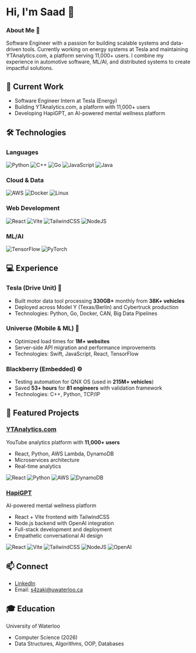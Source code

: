 # Hi, I'm Saad 👋

### About Me 🎯
Software Engineer with a passion for building scalable systems and data-driven tools. Currently working on energy systems at Tesla and maintaining YTAnalytics.com, a platform serving 11,000+ users. I combine my experience in automotive software, ML/AI, and distributed systems to create impactful solutions.

## 🔨 Current Work
- Software Engineer Intern at Tesla (Energy)
- Building YTAnalytics.com, a platform with 11,000+ users
- Developing HapiGPT, an AI-powered mental wellness platform

  
## 🛠️ Technologies

### Languages
![Python](https://img.shields.io/badge/python-3670A0?style=for-the-badge&logo=python&logoColor=ffdd54)
![C++](https://img.shields.io/badge/c++-%2300599C.svg?style=for-the-badge&logo=c%2B%2B&logoColor=white)
![Go](https://img.shields.io/badge/go-%2300ADD8.svg?style=for-the-badge&logo=go&logoColor=white)
![JavaScript](https://img.shields.io/badge/javascript-%23323330.svg?style=for-the-badge&logo=javascript&logoColor=%23F7DF1E)
![Java](https://img.shields.io/badge/java-%23ED8B00.svg?style=for-the-badge&logo=openjdk&logoColor=white)

### Cloud & Data
![AWS](https://img.shields.io/badge/AWS-%23FF9900.svg?style=for-the-badge&logo=amazon-aws&logoColor=white)
![Docker](https://img.shields.io/badge/docker-%230db7ed.svg?style=for-the-badge&logo=docker&logoColor=white)
![Linux](https://img.shields.io/badge/Linux-FCC624?style=for-the-badge&logo=linux&logoColor=black)

### Web Development
![React](https://img.shields.io/badge/react-%2320232a.svg?style=for-the-badge&logo=react&logoColor=%2361DAFB)
![Vite](https://img.shields.io/badge/vite-%23646CFF.svg?style=for-the-badge&logo=vite&logoColor=white)
![TailwindCSS](https://img.shields.io/badge/tailwindcss-%2338B2AC.svg?style=for-the-badge&logo=tailwind-css&logoColor=white)
![NodeJS](https://img.shields.io/badge/node.js-6DA55F?style=for-the-badge&logo=node.js&logoColor=white)

### ML/AI
![TensorFlow](https://img.shields.io/badge/TensorFlow-%23FF6F00.svg?style=for-the-badge&logo=TensorFlow&logoColor=white)
![PyTorch](https://img.shields.io/badge/PyTorch-%23EE4C2C.svg?style=for-the-badge&logo=PyTorch&logoColor=white)


## 💻 Experience

### Tesla (Drive Unit) 🚗
- Built motor data tool processing **330GB+** monthly from **38K+ vehicles**
- Deployed across Model Y (Texas/Berlin) and Cybertruck production
- Technologies: Python, Go, Docker, CAN, Big Data Pipelines

### Universe (Mobile & ML) 📱
- Optimized load times for **1M+ websites**
- Server-side API migration and performance improvements
- Technologies: Swift, JavaScript, React, TensorFlow

### Blackberry (Embedded) ⚙️
- Testing automation for QNX OS (used in **215M+ vehicles**)
- Saved **53+ hours** for **81 engineers** with validation framework
- Technologies: C++, Python, TCP/IP

## 🚀 Featured Projects

### [YTAnalytics.com](https://ytanalytics.com)
YouTube analytics platform with **11,000+ users**
- React, Python, AWS Lambda, DynamoDB
- Microservices architecture
- Real-time analytics

![React](https://img.shields.io/badge/react-%2320232a.svg?style=for-the-badge&logo=react&logoColor=%2361DAFB)
![Python](https://img.shields.io/badge/python-3670A0?style=for-the-badge&logo=python&logoColor=ffdd54)
![AWS](https://img.shields.io/badge/AWS-%23FF9900.svg?style=for-the-badge&logo=amazon-aws&logoColor=white)
![DynamoDB](https://img.shields.io/badge/Amazon%20DynamoDB-4053D6?style=for-the-badge&logo=Amazon%20DynamoDB&logoColor=white)

### [HapiGPT](https://www.hapigpt.com)
AI-powered mental wellness platform
- React + Vite frontend with TailwindCSS
- Node.js backend with OpenAI integration
- Full-stack development and deployment
- Empathetic conversational AI design

![React](https://img.shields.io/badge/react-%2320232a.svg?style=for-the-badge&logo=react&logoColor=%2361DAFB)
![Vite](https://img.shields.io/badge/vite-%23646CFF.svg?style=for-the-badge&logo=vite&logoColor=white)
![TailwindCSS](https://img.shields.io/badge/tailwindcss-%2338B2AC.svg?style=for-the-badge&logo=tailwind-css&logoColor=white)
![NodeJS](https://img.shields.io/badge/node.js-6DA55F?style=for-the-badge&logo=node.js&logoColor=white)
![OpenAI](https://img.shields.io/badge/OpenAI-412991.svg?style=for-the-badge&logo=OpenAI&logoColor=white)


## 📫 Connect
- [LinkedIn](https://linkedin.com/in/SaadZaki1)
- Email: s4zaki@uwaterloo.ca

## 🎓 Education
University of Waterloo
- Computer Science (2026)
- Data Structures, Algorithms, OOP, Databases
